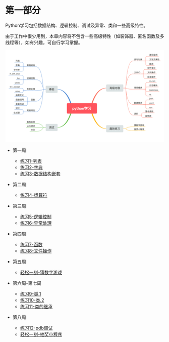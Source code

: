 # 第一部分


Python学习包括数据结构、逻辑控制、调试及异常、类和一些高级特性。

由于工作中很少用到，本章内容将不包含一些高级特性（如装饰器、匿名函数及多线程等），如有兴趣，可自行学习掌握。

![Python学习](img/pythonstudy.png)

* 第一周
    * [练习1-列表](1.md)
    * [练习2-字典](2.md)
    * [练习3-数据结构嵌套](3.md)

* 第二周
    * [练习4-运算符](4.md)

* 第三周
    * [练习5-逻辑控制](5.md)
    * [练习6-异常处理](6.md)

* 第四周
    * [练习7-函数](7.md)
    * [练习8-文件操作](8.md)

* 第五周
    * [轻松一刻-猜数字游戏](happy1.md)

* 第六周-第七周
    * [练习9-类.1](9.md)
    * [练习10-类.2](10.md)
    * [练习11-类的继承](11.md)

* 第八周
    * [练习12-pdb调试](12.md)
    * [轻松一刻-抽奖小程序](happy2.md)